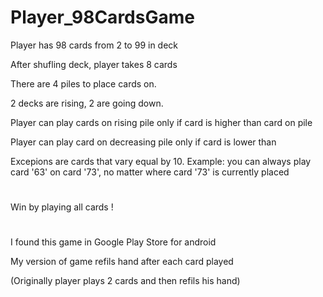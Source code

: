 # Player_98CardsGame

Player has 98 cards from 2 to 99 in deck

After shufling deck, player takes 8 cards

There are 4 piles to place cards on. 

2 decks are rising, 2 are going down.

Player can play cards on rising pile only if card is higher than card on pile

Player can play card on decreasing pile only if card is lower than

Excepions are cards that vary equal by 10. Example: you can always play card '63' on card '73', no matter where card '73' is currently placed

#

Win by playing all cards !

#

#

#

I found this game in Google Play Store for android

My version of game refils hand after each card played

(Originally player plays 2 cards and then  refils his hand)

#

#

#

#

#

#

#

#

#

#

#

#

#

#

#

#

